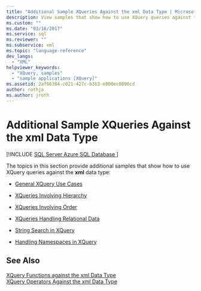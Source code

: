 ```yaml
---
title: "Additional Sample XQueries Against the xml Data Type | Microsoft Docs"
description: View samples that show how to use XQuery queries against the xml data type.
ms.custom: ""
ms.date: "03/16/2017"
ms.service: sql
ms.reviewer: ""
ms.subservice: xml
ms.topic: "language-reference"
dev_langs: 
  - "XML"
helpviewer_keywords: 
  - "XQuery, samples"
  - "sample applications [XQuery]"
ms.assetid: 2af66304-c021-427c-b3b3-e000ec0896cd
author: rothja
ms.author: jroth
---
```

# Additional Sample XQueries Against the xml Data Type
[!INCLUDE [SQL Server Azure SQL Database ](../includes/applies-to-version/sqlserver.md)]

  The topics in this section provide additional samples that show how to use XQuery queries against the **xml** data type:  
  
-   [General XQuery Use Cases](../xquery/general-xquery-use-cases.md)  
  
-   [XQueries Involving Hierarchy](../xquery/xqueries-involving-hierarchy.md)  
  
-   [XQueries Involving Order](../xquery/xqueries-involving-order.md)  
  
-   [XQueries Handling Relational Data](../xquery/xqueries-handling-relational-data.md)  
  
-   [String Search in XQuery](../xquery/string-search-in-xquery.md)  
  
-   [Handling Namespaces in XQuery](../xquery/handling-namespaces-in-xquery.md)  
  
## See Also  
 [XQuery Functions against the xml Data Type](../xquery/xquery-functions-against-the-xml-data-type.md)   
 [XQuery Operators Against the xml Data Type](../xquery/xquery-operators-against-the-xml-data-type.md)  
  
  
